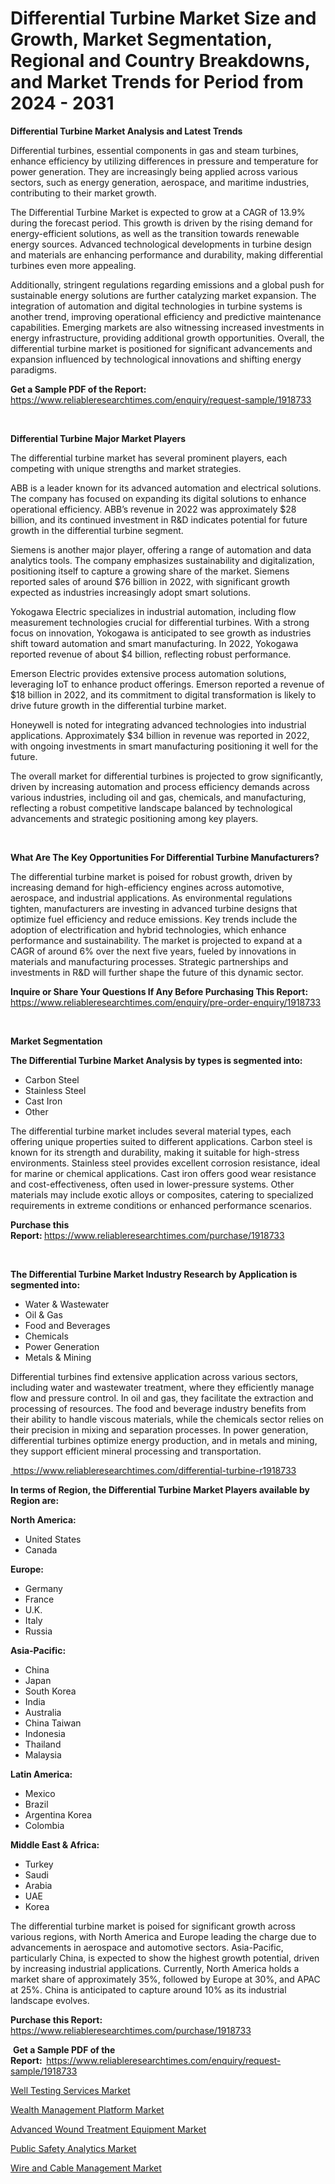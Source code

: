 <p><h1>Differential Turbine Market Size and Growth, Market Segmentation, Regional and Country Breakdowns, and Market Trends for Period from 2024 -  2031</h1></p><p><strong>Differential Turbine Market Analysis and Latest Trends</strong></p>
<p><p>Differential turbines, essential components in gas and steam turbines, enhance efficiency by utilizing differences in pressure and temperature for power generation. They are increasingly being applied across various sectors, such as energy generation, aerospace, and maritime industries, contributing to their market growth.</p><p>The Differential Turbine Market is expected to grow at a CAGR of 13.9% during the forecast period. This growth is driven by the rising demand for energy-efficient solutions, as well as the transition towards renewable energy sources. Advanced technological developments in turbine design and materials are enhancing performance and durability, making differential turbines even more appealing.</p><p>Additionally, stringent regulations regarding emissions and a global push for sustainable energy solutions are further catalyzing market expansion. The integration of automation and digital technologies in turbine systems is another trend, improving operational efficiency and predictive maintenance capabilities. Emerging markets are also witnessing increased investments in energy infrastructure, providing additional growth opportunities. Overall, the differential turbine market is positioned for significant advancements and expansion influenced by technological innovations and shifting energy paradigms.</p></p>
<p><strong>Get a Sample PDF of the Report:&nbsp;</strong> <a href="https://www.reliableresearchtimes.com/enquiry/request-sample/1918733?utm_campaign=1625&utm_medium=2&utm_source=Github&utm_content=ia&utm_term=24102024&utm_id=differential-turbine">https://www.reliableresearchtimes.com/enquiry/request-sample/1918733</a></p>
<p>&nbsp;</p>
<p><strong>Differential Turbine Major Market Players</strong></p>
<p><p>The differential turbine market has several prominent players, each competing with unique strengths and market strategies. </p><p>ABB is a leader known for its advanced automation and electrical solutions. The company has focused on expanding its digital solutions to enhance operational efficiency. ABB’s revenue in 2022 was approximately $28 billion, and its continued investment in R&D indicates potential for future growth in the differential turbine segment.</p><p>Siemens is another major player, offering a range of automation and data analytics tools. The company emphasizes sustainability and digitalization, positioning itself to capture a growing share of the market. Siemens reported sales of around $76 billion in 2022, with significant growth expected as industries increasingly adopt smart solutions.</p><p>Yokogawa Electric specializes in industrial automation, including flow measurement technologies crucial for differential turbines. With a strong focus on innovation, Yokogawa is anticipated to see growth as industries shift toward automation and smart manufacturing. In 2022, Yokogawa reported revenue of about $4 billion, reflecting robust performance.</p><p>Emerson Electric provides extensive process automation solutions, leveraging IoT to enhance product offerings. Emerson reported a revenue of $18 billion in 2022, and its commitment to digital transformation is likely to drive future growth in the differential turbine market.</p><p>Honeywell is noted for integrating advanced technologies into industrial applications. Approximately $34 billion in revenue was reported in 2022, with ongoing investments in smart manufacturing positioning it well for the future.</p><p>The overall market for differential turbines is projected to grow significantly, driven by increasing automation and process efficiency demands across various industries, including oil and gas, chemicals, and manufacturing, reflecting a robust competitive landscape balanced by technological advancements and strategic positioning among key players.</p></p>
<p>&nbsp;</p>
<p><strong>What Are The Key Opportunities For Differential Turbine Manufacturers?</strong></p>
<p><p>The differential turbine market is poised for robust growth, driven by increasing demand for high-efficiency engines across automotive, aerospace, and industrial applications. As environmental regulations tighten, manufacturers are investing in advanced turbine designs that optimize fuel efficiency and reduce emissions. Key trends include the adoption of electrification and hybrid technologies, which enhance performance and sustainability. The market is projected to expand at a CAGR of around 6% over the next five years, fueled by innovations in materials and manufacturing processes. Strategic partnerships and investments in R&D will further shape the future of this dynamic sector.</p></p>
<p><strong>Inquire or Share Your Questions If Any Before Purchasing This Report:</strong> <a href="https://www.reliableresearchtimes.com/enquiry/pre-order-enquiry/1918733?utm_campaign=1625&utm_medium=2&utm_source=Github&utm_content=ia&utm_term=24102024&utm_id=differential-turbine">https://www.reliableresearchtimes.com/enquiry/pre-order-enquiry/1918733</a></p>
<p>&nbsp;</p>
<p><strong>Market Segmentation</strong></p>
<p><strong>The Differential Turbine Market Analysis by types is segmented into:</strong></p>
<p><ul><li>Carbon Steel</li><li>Stainless Steel</li><li>Cast Iron</li><li>Other</li></ul></p>
<p><p>The differential turbine market includes several material types, each offering unique properties suited to different applications. Carbon steel is known for its strength and durability, making it suitable for high-stress environments. Stainless steel provides excellent corrosion resistance, ideal for marine or chemical applications. Cast iron offers good wear resistance and cost-effectiveness, often used in lower-pressure systems. Other materials may include exotic alloys or composites, catering to specialized requirements in extreme conditions or enhanced performance scenarios.</p></p>
<p><strong>Purchase this Report:&nbsp;</strong><a href="https://www.reliableresearchtimes.com/purchase/1918733?utm_campaign=1625&utm_medium=2&utm_source=Github&utm_content=ia&utm_term=24102024&utm_id=differential-turbine">https://www.reliableresearchtimes.com/purchase/1918733</a></p>
<p>&nbsp;</p>
<p><strong>The Differential Turbine Market Industry Research by Application is segmented into:</strong></p>
<p><ul><li>Water & Wastewater</li><li>Oil & Gas</li><li>Food and Beverages</li><li>Chemicals</li><li>Power Generation</li><li>Metals & Mining</li></ul></p>
<p><p>Differential turbines find extensive application across various sectors, including water and wastewater treatment, where they efficiently manage flow and pressure control. In oil and gas, they facilitate the extraction and processing of resources. The food and beverage industry benefits from their ability to handle viscous materials, while the chemicals sector relies on their precision in mixing and separation processes. In power generation, differential turbines optimize energy production, and in metals and mining, they support efficient mineral processing and transportation.</p></p>
<p><a href="https://www.reliableresearchtimes.com/differential-turbine-r1918733?utm_campaign=1625&utm_medium=2&utm_source=Github&utm_content=ia&utm_term=24102024&utm_id=differential-turbine">&nbsp;https://www.reliableresearchtimes.com/differential-turbine-r1918733</a></p>
<p><strong>In terms of Region, the Differential Turbine Market Players available by Region are:</strong></p>
<p>
    <p> <strong> North America: </strong>
        <ul>
            <li>United States</li>
            <li>Canada</li>
        </ul>
        </p> 
    <p> <strong> Europe: </strong>
        <ul>
            <li>Germany</li>
            <li>France</li>
            <li>U.K.</li>
            <li>Italy</li>
            <li>Russia</li>
        </ul>
        </p> 
    <p> <strong> Asia-Pacific: </strong>
        <ul>
            <li>China</li>
            <li>Japan</li>
            <li>South Korea</li>
            <li>India</li>
            <li>Australia</li>
            <li>China Taiwan</li>
            <li>Indonesia</li>
            <li>Thailand</li>
            <li>Malaysia</li>
        </ul>
        </p> 
    <p> <strong> Latin America: </strong>
        <ul>
            <li>Mexico</li>
            <li>Brazil</li>
            <li>Argentina Korea</li>
            <li>Colombia</li>
        </ul>
        </p> 
    <p> <strong> Middle East & Africa: </strong>
        <ul>
            <li>Turkey</li>
            <li>Saudi</li>
            <li>Arabia</li>
            <li>UAE</li>
            <li>Korea</li>
        </ul>
    </p>
    </p>
<p><p>The differential turbine market is poised for significant growth across various regions, with North America and Europe leading the charge due to advancements in aerospace and automotive sectors. Asia-Pacific, particularly China, is expected to show the highest growth potential, driven by increasing industrial applications. Currently, North America holds a market share of approximately 35%, followed by Europe at 30%, and APAC at 25%. China is anticipated to capture around 10% as its industrial landscape evolves.</p></p>
<p><strong>Purchase this Report: </strong><a href="https://www.reliableresearchtimes.com/purchase/1918733?utm_campaign=1625&utm_medium=2&utm_source=Github&utm_content=ia&utm_term=24102024&utm_id=differential-turbine">https://www.reliableresearchtimes.com/purchase/1918733</a></p>
<p>&nbsp;<strong>Get a Sample PDF of the Report:&nbsp;&nbsp;</strong><a href="https://www.reliableresearchtimes.com/enquiry/request-sample/1918733?utm_campaign=1625&utm_medium=2&utm_source=Github&utm_content=ia&utm_term=24102024&utm_id=differential-turbine">https://www.reliableresearchtimes.com/enquiry/request-sample/1918733</a></p>
<p><strong></strong></p>
<p><p><a href="https://www.linkedin.com/pulse/well-testing-services-market-outlook-forecast-from-2024-2031-b3tmc?utm_campaign=1625&utm_medium=2&utm_source=Github&utm_content=ia&utm_term=24102024&utm_id=differential-turbine">Well Testing Services Market</a></p><p><a href="https://www.linkedin.com/pulse/wealth-management-platform-market-research-report-2024-2031-yqsvc?utm_campaign=1625&utm_medium=2&utm_source=Github&utm_content=ia&utm_term=24102024&utm_id=differential-turbine">Wealth Management Platform Market</a></p><p><a href="https://github.com/rahu1506/Market-Research-Report-List-6/blob/main/advanced-wound-treatment-equipment-market.md?utm_campaign=1625&utm_medium=2&utm_source=Github&utm_content=ia&utm_term=24102024&utm_id=differential-turbine">Advanced Wound Treatment Equipment Market</a></p><p><a href="https://www.linkedin.com/pulse/global-public-safety-analytics-market-analysis-trends-forecasts-1jcbc?utm_campaign=1625&utm_medium=2&utm_source=Github&utm_content=ia&utm_term=24102024&utm_id=differential-turbine">Public Safety Analytics Market</a></p><p><a href="https://www.linkedin.com/pulse/comprehensive-wire-cable-management-market-report-regional-wlb5c?utm_campaign=1625&utm_medium=2&utm_source=Github&utm_content=ia&utm_term=24102024&utm_id=differential-turbine">Wire and Cable Management Market</a></p></p>